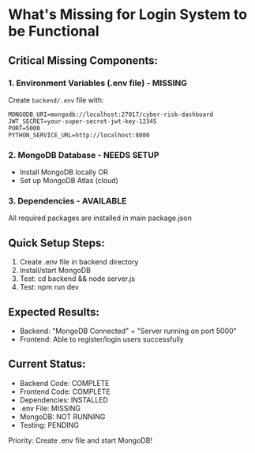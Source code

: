 # What's Missing for Login System to be Functional

## Critical Missing Components:

### 1. Environment Variables (.env file) - MISSING
Create `backend/.env` file with:
```
MONGODB_URI=mongodb://localhost:27017/cyber-risk-dashboard
JWT_SECRET=your-super-secret-jwt-key-12345
PORT=5000
PYTHON_SERVICE_URL=http://localhost:8000
```

### 2. MongoDB Database - NEEDS SETUP
- Install MongoDB locally OR
- Set up MongoDB Atlas (cloud)

### 3. Dependencies - AVAILABLE
All required packages are installed in main package.json

## Quick Setup Steps:

1. Create .env file in backend directory
2. Install/start MongoDB
3. Test: cd backend && node server.js
4. Test: npm run dev

## Expected Results:
- Backend: "MongoDB Connected" + "Server running on port 5000"
- Frontend: Able to register/login users successfully

## Current Status:
- Backend Code: COMPLETE
- Frontend Code: COMPLETE  
- Dependencies: INSTALLED
- .env File: MISSING
- MongoDB: NOT RUNNING
- Testing: PENDING

Priority: Create .env file and start MongoDB! 